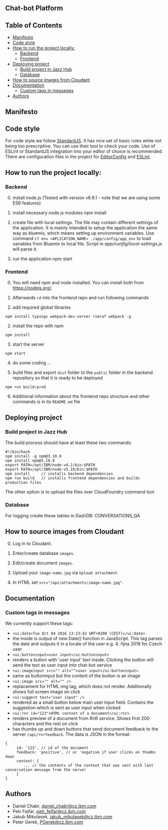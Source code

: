 ## Chat-bot Platform

## Table of Contents
* [Manifesto](#manifesto)
* [Code style](#code-style)
* [How to run the project locally:](#how-to-run-the-project-locally)
  * [Backend](#backend)
  * [Frontend](#frontend)
* [Deploying project](#deploying-project)
  * [Build project in Jazz Hub](#build-project-in-jazz-hub)
  * [Database](#database)
* [How to source images from Cloudant](#how-to-source-images-from-cloudant)
* [Documentation](#documentation)
  * [Custom tags in messages](#custom-tags-in-messages)
* [Authors](#authors)

## Manifesto

## Code style
For code style we follow [StandardJS](http://standardjs.com/). It has nice set of basic rules while not being too prescriptive. You can use their tool to check your code. Use of ESLint or StandardJS integration into your editor of choice is recommended. There are configuration files in the project for [EditorConfig](http://editorconfig.org/) and [ESLint](http://eslint.org/).

## How to run the project locally:

### Backend

0. install node.js (Tested with version v6.9.1 - note that we are using some ES6 features)

1. install necessary node.js modules
npm install

2. create file with local settings.
The file may contain different settings of the application.
It is mainly intended to setup the application the same way as bluemix, which means setting up environment variables.
Use command `cf env <APLICATION_NAME> ./app/config/app_env` to load variables from Bluemix to local file. Script in *app/config/local-settings.js* will parse it.

4. run the application
npm start

### Frontend

0. You will need npm and node installed. You can install both from https://nodejs.org/.

1. Afterwards `cd` into the frontend repo and run following commands

  1. add required global libraries
  ```
  npm install typings webpack-dev-server rimraf webpack -g
  ```
  2. install the repo with npm
  ```
  npm install
  ```

3. start the server
```
npm start
```
4. do some coding ...

5. build files and export `dist` folder to the `public` folder in the backend repository so that it is ready to be deployed
```
npm run build:prod
```

6. Additional information about the frontend repo structure and other commands is in its `README.md` file

## Deploying project
### Build project in Jazz Hub
The build process should have at least these two commands:
```
#!/bin/bash
npm install -g npm@3.10.9
npm install npm@3.10.9
export PATH=/opt/IBM/node-v4.2/bin:$PATH
export PATH=/opt/IBM/node-v5.10/bin:$PATH
npm install		// installs backend dependencies
npm run build	// installs frontend dependencies and builds production files
```
The other option is to upload the files over CloudFoundry command tool

### Database

For logging create these tables in DashDB:
CONVERSATIONS_QA

## How to source images from Cloudant

0. Log in to Cloudant.

1. Enter/create database `images`.

2. Edit/create document `images`.

3. Upload your `image-name.jpg` via `Upload attachment`.

4. In HTML set `src="/api/attachments/image-name.jpg"`.

## Documentation

### Custom tags in messages
We currently support these tags:
* `<ui:date>Tue Oct 04 2016 13:23:42 GMT+0200 (CEST)</ui:date>`
 * the inside is output of new Date() function in JavaScript. This tag parses the date and outputs it in a locale of the user e.g. 4. října 2016 for Czech user
* `<ui:buttoninput>user input</ui:buttoninput>`
 * renders a button with 'user input' text inside. Clicking the button will send the text as user input into chat-bot service
* `<ui:imageinput src="" alt="">user input</ui:buttoninput>`
 * same as buttoninput but the content of the button is an image
* `<ui:image src="" alt="" />`
 * replacement for HTML img tag, which does not render. Additionally shows full screen image on click
* `<ui:suggest text="user input" />`
 * rendered as a small button below main user input field. Contains the suggestion which is sent as user input when clicked
* `<ui:rnr id="123">HTML content of a document</ui:rnr>`
 * renders preview of a document from RnR service. Shows first 200 characters and the rest on click
 * has thumbs up and down buttons that send document feedback to the server `/api/rnrfeedback`. The data is JSON in the format:
 ```
 {
      id: '123', // id of the document
      feedback: 'positive', // or 'negative if user clicks on thumbs down
      context: {
         ... // the contents of the context that was sent with last conversation message from the server
      }
 }
 ```


## Authors

- Daniel Chabr, daniel_chabr@cz.ibm.com
- Petr Fejfar, petr_fejfar@cz.ibm.com
- Jakub Mikulasek, jakub_mikulasek@cz.ibm.com
- Peter Gerek, PGerek@cz.ibm.com
